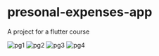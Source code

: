 # presonal-expenses-app
A project for a flutter course 

![pg1](https://i.postimg.cc/Bbcdm7Bf/Screenshot-1633888430.png) ![pg2](https://postimg.cc/8szntpCL) ![pg3](https://postimg.cc/TpyNvtgw) ![pg4](https://postimg.cc/2399tsqM)
